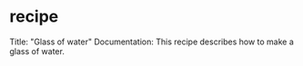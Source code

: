# recipe

Title: "Glass of water"
Documentation: This recipe describes how to make a glass of water.
